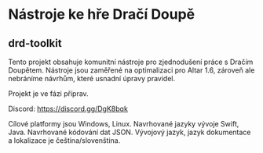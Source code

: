 # Nástroje ke hře Dračí Doupě
## drd-toolkit

Tento projekt obsahuje komunitní nástroje pro zjednodušení práce s Dračím Doupětem. Nástroje jsou zaměřené na optimalizaci pro Altar 1.6, zároveň ale nebráníme návrhům, které usnadní úpravy pravidel.

Projekt je ve fázi příprav. 

Discord: https://discord.gg/DgK8bqk

Cílové platformy jsou Windows, Linux. 
Navrhované jazyky vývoje Swift, Java. 
Navrhované kódování dat JSON.
Vývojový jazyk, jazyk dokumentace a lokalizace je čeština/slovenština.


